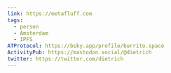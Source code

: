 ```yaml
---
link: https://metafluff.com
tags:
  - person
  - Amsterdam
  - IPFS
ATProtocol: https://bsky.app/profile/burrito.space
ActivityPub: https://mastodon.social/@dietrich
twitter: https://twitter.com/dietrich
---
```

